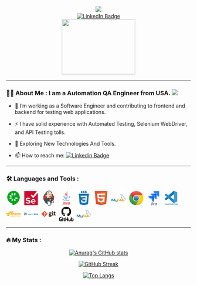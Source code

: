<div id="header" align="center">
  <img src="https://media2.giphy.com/media/oYQ9HRm5Mo7VXeMNVR/giphy.gif?cid=ecf05e47drh044po6pfu4tkr4lherj5v7yd3exzaumcms25t&rid=giphy.gif&ct=g" width="200"/>
</div>
<div align="center" id="badges">
  <a href ="https://www.linkedin.com/in/vince-gasimov/">
    <img src="https://img.shields.io/badge/VINCE-blue?style=for-the-badge&logo=linkedin&logoColor=white" alt="LinkedIn Badge"/>
  </a>
</div>

<div align="center">
  <img src="https://media.giphy.com/media/dWesBcTLavkZuG35MI/giphy.gif" width="200" height="150"/>
</div>

---

### :man_technologist: About Me : I am a Automation QA Engineer from USA. <img src="https://media.giphy.com/media/WUlplcMpOCEmTGBtBW/giphy.gif" width="30">
- :telescope: I’m working as a Software Engineer and contributing to frontend and backend for testing web applications.

- :zap: I have solid experience with Automated Testing, Selenium WebDriver, and API Testing tolls.

- :seedling: Exploring New Technologies And Tools.

- :mailbox: How to reach me: [![Linkedin Badge](https://img.shields.io/badge/-VINCE-blue?style=flat&logo=Linkedin&logoColor=white)](https://www.linkedin.com/in/vince-gasimov/)
---

### :hammer_and_wrench: Languages and Tools :
<div>
  <img src="https://github.com/devicons/devicon/blob/master/icons/cucumber/cucumber-plain.svg" title="Cucumber" alt="Cucumber" width="40" height="40"/>&nbsp;
  <img src="https://github.com/devicons/devicon/blob/master/icons/selenium/selenium-original.svg" title="Selenium" alt="Selenium" width="40" height="40"/>&nbsp;
  <img src="https://github.com/devicons/devicon/blob/master/icons/jenkins/jenkins-original.svg" title="Jenkins" alt="Jenkins" width="40" height="40"/>&nbsp;
  <img src="https://github.com/devicons/devicon/blob/master/icons/java/java-original-wordmark.svg" title="Java" alt="Java" width="40" height="40"/>&nbsp;
  <img src="https://github.com/devicons/devicon/blob/master/icons/css3/css3-plain-wordmark.svg"  title="CSS3" alt="CSS" width="40" height="40"/>&nbsp;
  <img src="https://github.com/devicons/devicon/blob/master/icons/html5/html5-original.svg" title="HTML5" alt="HTML" width="40" height="40"/>&nbsp;
  <img src="https://github.com/devicons/devicon/blob/master/icons/mysql/mysql-original-wordmark.svg" title="MySQL"  alt="MySQL" width="40" height="40"/>&nbsp;
  <img src="https://github.com/devicons/devicon/blob/master/icons/chrome/chrome-original.svg" title="Chrome" alt="Chrome" width="40" height="40"/>&nbsp;
  <img src="https://github.com/devicons/devicon/blob/master/icons/jira/jira-original-wordmark.svg" title="Jira" alt="Jira" width="40" height="40"/>&nbsp;
  <img src="https://github.com/devicons/devicon/blob/master/icons/vscode/vscode-original-wordmark.svg" title="VScode" alt="VScode" width="40" height="40"/>&nbsp;
  <img src="https://github.com/devicons/devicon/blob/master/icons/amazonwebservices/amazonwebservices-plain-wordmark.svg" title="AWS" alt="AWS" width="40" height="40"/>&nbsp;
  <img src="https://github.com/devicons/devicon/blob/master/icons/intellij/intellij-original-wordmark.svg" title="IntelliJ" alt="IntelliJ" width="40" height="40"/>&nbsp;
  <img src="https://github.com/devicons/devicon/blob/master/icons/git/git-original-wordmark.svg" title="Git" **alt="Git" width="40" height="40"/>&nbsp;
  <img src="https://github.com/devicons/devicon/blob/master/icons/github/github-original-wordmark.svg" title="GitHub" alt="GitHub" width="40" height="40"/>&nbsp;
  <img src="https://raw.githubusercontent.com/devicons/devicon/master/icons/mysql/mysql-original-wordmark.svg" alt="mysql" width="40" height="40"/>
  
</div>

---

### :fire: My Stats :

<div align="center">
  
[![Anurag's GitHub stats](https://github-readme-stats.vercel.app/api?username=vince-gasimov&theme=dark)](https://github.com/anuraghazra/github-readme-stats)
  
  </div>

<div align="center">
  
[![GitHub Streak](http://github-readme-streak-stats.herokuapp.com?user=vince-gasimov&theme=dark)](https://git.io/streak-stats)
  
  </div>
  
  <div align="center">
  
  [![Top Langs](https://github-readme-stats.vercel.app/api/top-langs/?username=vince-gasimov&layout=compact&theme=vision-friendly-dark)](https://github.com/anuraghazra/github-readme-stats)
  
  </div>

